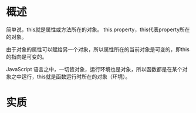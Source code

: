 # 概述
简单说，this就是属性或方法所在的对象。
this.property，this代表property所在的对象。

由于对象的属性可以赋给另一个对象，所以属性所在的当前对象是可变的，即this的指向是可变的。

JavaScript 语言之中，一切皆对象，运行环境也是对象，所以函数都是在某个对象之中运行，this就是函数运行时所在的对象（环境）。

# 实质


